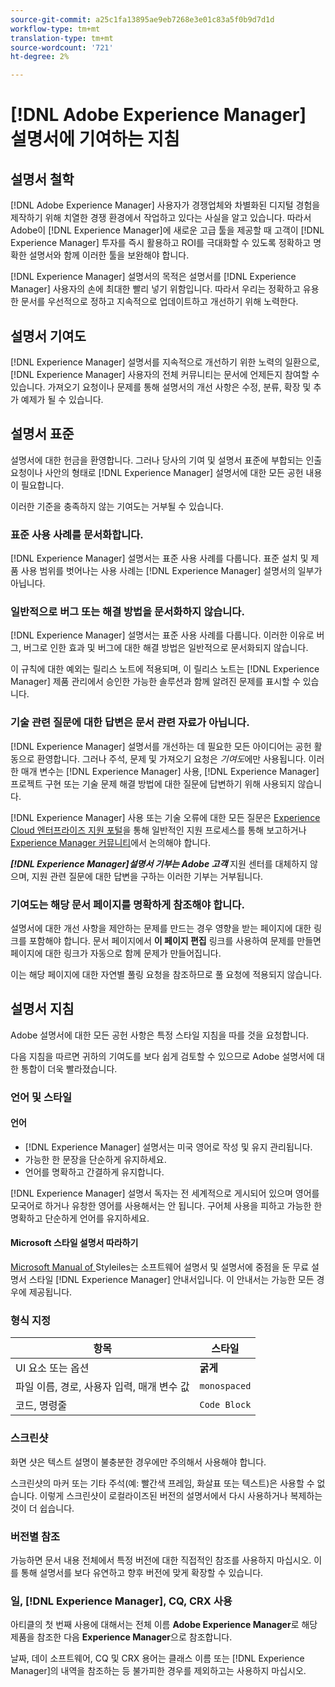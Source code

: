 ```yaml
---
source-git-commit: a25c1fa13895ae9eb7268e3e01c83a5f0b9d7d1d
workflow-type: tm+mt
translation-type: tm+mt
source-wordcount: '721'
ht-degree: 2%

---
```

# [!DNL Adobe Experience Manager] 설명서에 기여하는 지침

## 설명서 철학

[!DNL Adobe Experience Manager] 사용자가 경쟁업체와 차별화된 디지털 경험을 제작하기 위해 치열한 경쟁 환경에서 작업하고 있다는 사실을 알고 있습니다. 따라서 Adobe이 [!DNL Experience Manager]에 새로운 고급 툴을 제공할 때 고객이 [!DNL Experience Manager] 투자를 즉시 활용하고 ROI를 극대화할 수 있도록 정확하고 명확한 설명서와 함께 이러한 툴을 보완해야 합니다.

[!DNL Experience Manager] 설명서의 목적은 설명서를 [!DNL Experience Manager] 사용자의 손에 최대한 빨리 넣기 위함입니다. 따라서 우리는 정확하고 유용한 문서를 우선적으로 정하고 지속적으로 업데이트하고 개선하기 위해 노력한다.

## 설명서 기여도

[!DNL Experience Manager] 설명서를 지속적으로 개선하기 위한 노력의 일환으로, [!DNL Experience Manager] 사용자의 전체 커뮤니티는 문서에 언제든지 참여할 수 있습니다. 가져오기 요청이나 문제를 통해 설명서의 개선 사항은 수정, 분류, 확장 및 추가 예제가 될 수 있습니다.

## 설명서 표준

설명서에 대한 헌금을 환영합니다. 그러나 당사의 기여 및 설명서 표준에 부합되는 인출 요청이나 사안의 형태로 [!DNL Experience Manager] 설명서에 대한 모든 공헌 내용이 필요합니다.

이러한 기준을 충족하지 않는 기여도는 거부될 수 있습니다.

### 표준 사용 사례를 문서화합니다.

[!DNL Experience Manager] 설명서는 표준 사용 사례를 다룹니다. 표준 설치 및 제품 사용 범위를 벗어나는 사용 사례는 [!DNL Experience Manager] 설명서의 일부가 아닙니다.

### 일반적으로 버그 또는 해결 방법을 문서화하지 않습니다.

[!DNL Experience Manager] 설명서는 표준 사용 사례를 다룹니다. 이러한 이유로 버그, 버그로 인한 효과 및 버그에 대한 해결 방법은 일반적으로 문서화되지 않습니다.

이 규칙에 대한 예외는 릴리스 노트에 적용되며, 이 릴리스 노트는 [!DNL Experience Manager] 제품 관리에서 승인한 가능한 솔루션과 함께 알려진 문제를 표시할 수 있습니다.

### 기술 관련 질문에 대한 답변은 문서 관련 자료가 아닙니다.

[!DNL Experience Manager] 설명서를 개선하는 데 필요한 모든 아이디어는 공헌 활동으로 환영합니다. 그러나 주석, 문제 및 가져오기 요청은 *기여도*&#x200B;에만 사용됩니다. 이러한 매개 변수는 [!DNL Experience Manager] 사용, [!DNL Experience Manager] 프로젝트 구현 또는 기술 문제 해결 방법에 대한 질문에 답변하기 위해 사용되지 않습니다.

[!DNL Experience Manager] 사용 또는 기술 오류에 대한 모든 질문은 [Experience Cloud 엔터프라이즈 지원 포털](https://helpx.adobe.com/kr/contact/enterprise-support.ec.html)을 통해 일반적인 지원 프로세스를 통해 보고하거나 [Experience Manager 커뮤니티](https://forums.adobe.com/community/experience-cloud/marketing-cloud/experience-manager)에서 논의해야 합니다.

***[!DNL Experience Manager]설명서 기부는 Adobe 고객*** 지원 센터를 대체하지 않으며, 지원 관련 질문에 대한 답변을 구하는 이러한 기부는 거부됩니다.

### 기여도는 해당 문서 페이지를 명확하게 참조해야 합니다.

설명서에 대한 개선 사항을 제안하는 문제를 만드는 경우 영향을 받는 페이지에 대한 링크를 포함해야 합니다. 문서 페이지에서 **이 페이지 편집** 링크를 사용하여 문제를 만들면 페이지에 대한 링크가 자동으로 함께 문제가 만들어집니다.

이는 해당 페이지에 대한 자연별 풀링 요청을 참조하므로 풀 요청에 적용되지 않습니다.

## 설명서 지침

Adobe 설명서에 대한 모든 공헌 사항은 특정 스타일 지침을 따를 것을 요청합니다.

다음 지침을 따르면 귀하의 기여도를 보다 쉽게 검토할 수 있으므로 Adobe 설명서에 대한 통합이 더욱 빨라졌습니다.

### 언어 및 스타일

#### 언어

* [!DNL Experience Manager] 설명서는 미국 영어로 작성 및 유지 관리됩니다.
* 가능한 한 문장을 단순하게 유지하세요.
* 언어를 명확하고 간결하게 유지합니다.

[!DNL Experience Manager] 설명서 독자는 전 세계적으로 게시되어 있으며 영어를 모국어로 하거나 유창한 영어를 사용해서는 안 됩니다. 구어체 사용을 피하고 가능한 한 명확하고 단순하게 언어를 유지하세요.

#### Microsoft 스타일 설명서 따라하기

[Microsoft Manual of ](https://docs.microsoft.com/en-us/style-guide/welcome/) Styleiles는 소프트웨어 설명서 및 설명서에 중점을 둔 무료 설명서 스타일  [!DNL Experience Manager] 안내서입니다. 이 안내서는 가능한 모든 경우에 제공됩니다.

### 형식 지정

| 항목 | 스타일 |
|---|---|
| UI 요소 또는 옵션 | **굵게** |
| 파일 이름, 경로, 사용자 입력, 매개 변수 값 | `monospaced` |
| 코드, 명령줄 | ```Code Block``` |

### 스크린샷

화면 샷은 텍스트 설명이 불충분한 경우에만 주의해서 사용해야 합니다.

스크린샷의 마커 또는 기타 주석(예: 빨간색 프레임, 화살표 또는 텍스트)은 사용할 수 없습니다. 이렇게 스크린샷이 로컬라이즈된 버전의 설명서에서 다시 사용하거나 복제하는 것이 더 쉽습니다.

### 버전별 참조

가능하면 문서 내용 전체에서 특정 버전에 대한 직접적인 참조를 사용하지 마십시오. 이를 통해 설명서를 보다 유연하고 향후 버전에 맞게 확장할 수 있습니다.

### 일, [!DNL Experience Manager], CQ, CRX 사용

아티클의 첫 번째 사용에 대해서는 전체 이름 **Adobe Experience Manager**&#x200B;로 해당 제품을 참조한 다음 **Experience Manager**&#x200B;으로 참조합니다.

날짜, 데이 소프트웨어, CQ 및 CRX 용어는 클래스 이름 또는 [!DNL Experience Manager]의 내역을 참조하는 등 불가피한 경우를 제외하고는 사용하지 마십시오.
